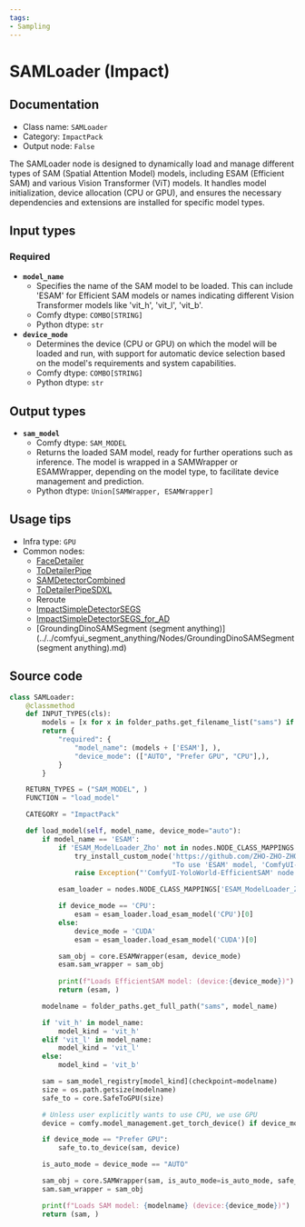 ```yaml
---
tags:
- Sampling
---
```


# SAMLoader (Impact)
## Documentation
- Class name: `SAMLoader`
- Category: `ImpactPack`
- Output node: `False`

The SAMLoader node is designed to dynamically load and manage different types of SAM (Spatial Attention Model) models, including ESAM (Efficient SAM) and various Vision Transformer (ViT) models. It handles model initialization, device allocation (CPU or GPU), and ensures the necessary dependencies and extensions are installed for specific model types.
## Input types
### Required
- **`model_name`**
    - Specifies the name of the SAM model to be loaded. This can include 'ESAM' for Efficient SAM models or names indicating different Vision Transformer models like 'vit_h', 'vit_l', 'vit_b'.
    - Comfy dtype: `COMBO[STRING]`
    - Python dtype: `str`
- **`device_mode`**
    - Determines the device (CPU or GPU) on which the model will be loaded and run, with support for automatic device selection based on the model's requirements and system capabilities.
    - Comfy dtype: `COMBO[STRING]`
    - Python dtype: `str`
## Output types
- **`sam_model`**
    - Comfy dtype: `SAM_MODEL`
    - Returns the loaded SAM model, ready for further operations such as inference. The model is wrapped in a SAMWrapper or ESAMWrapper, depending on the model type, to facilitate device management and prediction.
    - Python dtype: `Union[SAMWrapper, ESAMWrapper]`
## Usage tips
- Infra type: `GPU`
- Common nodes:
    - [FaceDetailer](../../ComfyUI-Impact-Pack/Nodes/FaceDetailer.md)
    - [ToDetailerPipe](../../ComfyUI-Impact-Pack/Nodes/ToDetailerPipe.md)
    - [SAMDetectorCombined](../../ComfyUI-Impact-Pack/Nodes/SAMDetectorCombined.md)
    - [ToDetailerPipeSDXL](../../ComfyUI-Impact-Pack/Nodes/ToDetailerPipeSDXL.md)
    - Reroute
    - [ImpactSimpleDetectorSEGS](../../ComfyUI-Impact-Pack/Nodes/ImpactSimpleDetectorSEGS.md)
    - [ImpactSimpleDetectorSEGS_for_AD](../../ComfyUI-Impact-Pack/Nodes/ImpactSimpleDetectorSEGS_for_AD.md)
    - [GroundingDinoSAMSegment (segment anything)](../../comfyui_segment_anything/Nodes/GroundingDinoSAMSegment (segment anything).md)



## Source code
```python
class SAMLoader:
    @classmethod
    def INPUT_TYPES(cls):
        models = [x for x in folder_paths.get_filename_list("sams") if 'hq' not in x]
        return {
            "required": {
                "model_name": (models + ['ESAM'], ),
                "device_mode": (["AUTO", "Prefer GPU", "CPU"],),
            }
        }

    RETURN_TYPES = ("SAM_MODEL", )
    FUNCTION = "load_model"

    CATEGORY = "ImpactPack"

    def load_model(self, model_name, device_mode="auto"):
        if model_name == 'ESAM':
            if 'ESAM_ModelLoader_Zho' not in nodes.NODE_CLASS_MAPPINGS:
                try_install_custom_node('https://github.com/ZHO-ZHO-ZHO/ComfyUI-YoloWorld-EfficientSAM',
                                        "To use 'ESAM' model, 'ComfyUI-YoloWorld-EfficientSAM' extension is required.")
                raise Exception("'ComfyUI-YoloWorld-EfficientSAM' node isn't installed.")

            esam_loader = nodes.NODE_CLASS_MAPPINGS['ESAM_ModelLoader_Zho']()

            if device_mode == 'CPU':
                esam = esam_loader.load_esam_model('CPU')[0]
            else:
                device_mode = 'CUDA'
                esam = esam_loader.load_esam_model('CUDA')[0]

            sam_obj = core.ESAMWrapper(esam, device_mode)
            esam.sam_wrapper = sam_obj
            
            print(f"Loads EfficientSAM model: (device:{device_mode})")
            return (esam, )

        modelname = folder_paths.get_full_path("sams", model_name)

        if 'vit_h' in model_name:
            model_kind = 'vit_h'
        elif 'vit_l' in model_name:
            model_kind = 'vit_l'
        else:
            model_kind = 'vit_b'

        sam = sam_model_registry[model_kind](checkpoint=modelname)
        size = os.path.getsize(modelname)
        safe_to = core.SafeToGPU(size)

        # Unless user explicitly wants to use CPU, we use GPU
        device = comfy.model_management.get_torch_device() if device_mode == "Prefer GPU" else "CPU"

        if device_mode == "Prefer GPU":
            safe_to.to_device(sam, device)

        is_auto_mode = device_mode == "AUTO"

        sam_obj = core.SAMWrapper(sam, is_auto_mode=is_auto_mode, safe_to_gpu=safe_to)
        sam.sam_wrapper = sam_obj

        print(f"Loads SAM model: {modelname} (device:{device_mode})")
        return (sam, )

```
